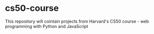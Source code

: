 # cs50-course 

This repository will cointain projects from Harvard's CS50 course - web programming with Python and JavaScript